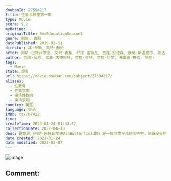 ```yaml
---
doubanId: 27594217
title: 性爱自修室第一季
type: Movie
score: 9.2
myRating: 
originalTitle: SexEducationSeason1
genre: 剧情, 喜剧
datePublished: 2019-01-11
director: 本·泰勒, 凯特·赫伦
actor: 阿萨·巴特菲尔德, 艾玛·麦基, 舒提·盖特瓦, 吉莲·安德森, 康纳·斯温德尔, 凯达·威廉姆斯特灵, 埃利斯戴尔·皮特里, 艾米·卢·伍德, 米卡埃尔·佩斯布兰特, 米米·基恩, 钱尼尔·库勒, 亚历山大·韦斯特伍德, 塔尼娅·雷诺兹, 凯瑞斯·沃肯斯, 帕特里夏·艾莉森, 西蒙娜·阿什利, 吉姆·霍威克, 爱德华·布卢梅尔, 克里斯·詹克斯, 拉卡·塔克雷尔, 道比·欧帕瑞, 麦克斯·布斯特, 卡迪姆·拉姆齐, 汉娜·沃丁厄姆, 詹姆斯·鲍弗, 萨曼莎·斯毕洛, 莉莉·纽马克, 强尼·艾米斯, 奥利维亚·格兰特, 爱丽丝·休金, 丹尼尔·英格斯, 多米尼克·阿普尔怀特, 安贾纳·瓦桑, 丹尼尔·阿德博伊加, 费米·依鲁福祖, 提什·库马尔, 罗瑞·帕尔弗里, 麦莉·托马斯, 亚当·扬, 汤姆·麦克莱, 露·科菲尔德, 弗朗西斯·约翰逊, 汤姆·科利, 多琳·布莱克斯托克, 英迪娅·阿玛特菲奥
author: 劳瑞·纳恩, 索菲·古德哈特, 劳拉·亨特, 劳拉·尼尔, 弗雷迪·赛伯, 毕莎·
tags:
  - Movie
state: 想看
url: https://movie.douban.com/subject/27594217/
aliases:
  - 性教育
  - 性事学堂
  - 操场性教育
  - 操场须知
country: 英国
language: 英语
IMDb: tt7767422
time: 
createTime: 2023-01-24 01:43:47
collectionDate: 2022-04-10
desc: 欧提思（阿萨·巴特菲尔德AsaButterfield饰）是一位非常平凡的高中生，他既没有特别聪明，也没有特别英俊，要说他和同龄人唯一的不同，那就是他拥有一位研究性心理学的母亲简（吉莲·安德森G...
date created: 2023-01-24
date modified: 2023-03-07
---
```


![image](p2569324883.jpg)

Comment:
---
